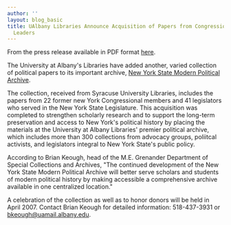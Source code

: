 ```yaml
---
author: ''
layout: blog_basic
title: UAlbany Libraries Announce Acquisition of Papers from Congressional and Legislative
  Leaders
---
```

<div class="entry-body">
<p>From the press release available in PDF format <a href="http://library.albany.edu/speccoll/Syracuseacq.pdf">here</a>.</p>
<p>The University at Albany's Libraries have added another, varied collection of political papers to its important archive, <a href="https://archives.albany.edu/browse/apap.html">New York State Modern Political Archive</a>.</p>
<p>The collection, received from Syracuse University Libraries, includes the papers from 22 former new York Congressional members and 41 legislators who served in the New York State Legislature. This acquisition was completed to strengthen scholarly research and to support the long-term preservation and access to New York's political history by placing the materials at the University at Albany Libraries' premier political archive, which includes more than 300 collections from advocacy groups, poliitcal activists, and legislators integral to New York State's public policy.</p>
<p>According to Brian Keough, head of the M.E. Grenander Department of Special Collections and Archives, "The continued development of the New York State Modern Political Archive will better serve scholars and students of modern political history by making accessible a comprehensive archive available in one centralized location."</p>
<p>A celebration of the collection as well as to honor donors will be held in April 2007. Contact Brian Keough for detailed information: 518-437-3931 or <a href="mailto:bkeough@uamail.albany.edu">bkeough@uamail.albany.edu</a>.</p>
</div>